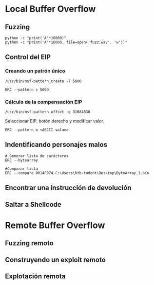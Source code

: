 # Local Buffer Overflow
## Fuzzing

```
python -c "print('A'*10000)"
python -c "print('A'*10000, file=open('fuzz.wav', 'w'))"
```

## Control del EIP

### Creando un patrón único

```
/usr/bin/msf-pattern_create -l 5000
```

```
ERC --pattern c 5000
```
### Cálculo de la compensación EIP

```
/usr/bin/msf-pattern_offset -q 31684630
```

Seleccionar EIP, botón derecho y modificar valor.

```
ERC --pattern o <ASCII value>
```
## Indentificando personajes malos

```
# Generar lista de carácteres
ERC --bytearray

#Comparar lista
ERC --compare 0014F974 C:\Users\htb-tudent\Desktop\ByteArray_1.bin

```



## Encontrar una instrucción de devolución



## Saltar a Shellcode


# Remote Buffer Overflow

## Fuzzing remoto




## Construyendo un exploit remoto



## Explotación remota